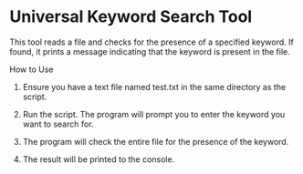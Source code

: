 # Universal Keyword Search Tool

This tool reads a file and checks for the presence of a specified keyword. If found, it prints a message indicating that the keyword is present in the file.

How to Use
1. Ensure you have a text file named test.txt in the same directory as the script.

2. Run the script. The program will prompt you to enter the keyword you want to search for.

3. The program will check the entire file for the presence of the keyword.

4. The result will be printed to the console.